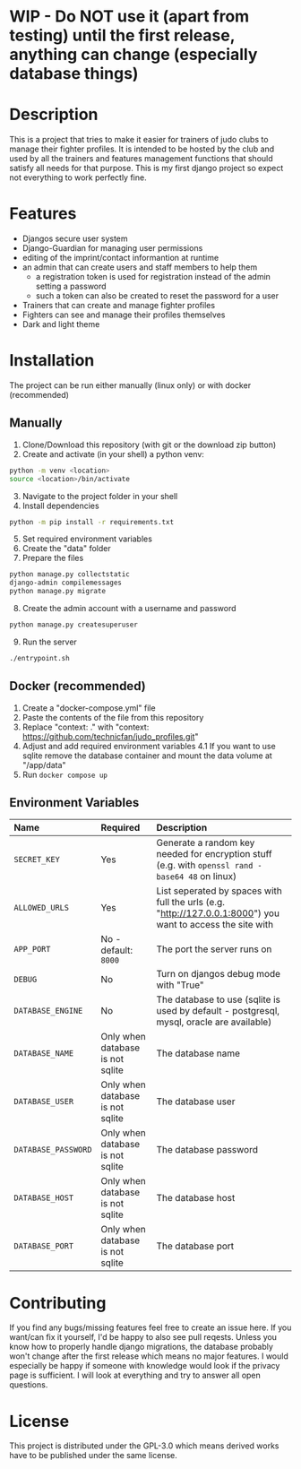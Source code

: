 # **WIP** - Do NOT use it (apart from testing) until the first release, anything can change (especially database things)

# Description

This is a project that tries to make it easier for trainers of judo clubs to manage their fighter profiles.
It is intended to be hosted by the club and used by all the trainers and features management functions that should satisfy all needs for that purpose.
This is my first django project so expect not everything to work perfectly fine.

# Features

- Djangos secure user system
- Django-Guardian for managing user permissions
- editing of the imprint/contact informantion at runtime
- an admin that can create users and staff members to help them
    - a registration token is used for registration instead of the admin setting a password
    - such a token can also be created to reset the password for a user
- Trainers that can create and manage fighter profiles
- Fighters can see and manage their profiles themselves
- Dark and light theme

# Installation

The project can be run either manually (linux only) or with docker (recommended)

## Manually

1. Clone/Download this repository (with git or the download zip button)
2. Create and activate (in your shell) a python venv:

```bash
python -m venv <location>
source <location>/bin/activate
```

3. Navigate to the project folder in your shell
4. Install dependencies

```bash
python -m pip install -r requirements.txt
```

5. Set required environment variables
6. Create the "data" folder
7. Prepare the files

```bash
python manage.py collectstatic
django-admin compilemessages
python manage.py migrate
```

8. Create the admin account with a username and password

```bash
python manage.py createsuperuser
```

9. Run the server

```bash
./entrypoint.sh
```

## Docker (recommended)

1. Create a "docker-compose.yml" file
2. Paste the contents of the file from this repository
3. Replace "context: ." with "context: https://github.com/technicfan/judo_profiles.git"
4. Adjust and add required environment variables
   4.1 If you want to use sqlite remove the database container and mount the data volume at "/app/data"
5. Run `docker compose up`

## Environment Variables

| Name                | Required                         | Description                                                                                                 |
| :------------------ | :------------------------------- | :---------------------------------------------------------------------------------------------------------- |
| `SECRET_KEY`        | Yes                              | Generate a random key needed for encryption stuff (e.g. with `openssl rand -base64 48` on linux)            |
| `ALLOWED_URLS`      | Yes                              | List seperated by spaces with full the urls (e.g. "http://127.0.0.1:8000") you want to access the site with |
| `APP_PORT`          | No - default: `8000`             | The port the server runs on                                                                                 |
| `DEBUG`             | No                               | Turn on djangos debug mode with "True"                                                                      |
| `DATABASE_ENGINE`   | No                               | The database to use (sqlite is used by default - postgresql, mysql, oracle are available)                   |
| `DATABASE_NAME`     | Only when database is not sqlite | The database name                                                                                           |
| `DATABASE_USER`     | Only when database is not sqlite | The database user                                                                                           |
| `DATABASE_PASSWORD` | Only when database is not sqlite | The database password                                                                                       |
| `DATABASE_HOST`     | Only when database is not sqlite | The database host                                                                                           |
| `DATABASE_PORT`     | Only when database is not sqlite | The database port                                                                                           |

# Contributing

If you find any bugs/missing features feel free to create an issue here.
If you want/can fix it yourself, I'd be happy to also see pull reqests.
Unless you know how to properly handle django migrations, the database probably won't change after the first release which means no major features.
I would especially be happy if someone with knowledge would look if the privacy page is sufficient.
I will look at everything and try to answer all open questions.

# License

This project is distributed under the GPL-3.0 which means derived works have to be published under the same license.
